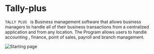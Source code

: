 # Tally-plus


`TALLY PLUS `  is  Business management software that allows business managers to handle all of their business transactions from a centralized application and from any location. The Program allows users to handle accounting , finance, point of sales, payroll and branch management. 

![Starting page](https://user-images.githubusercontent.com/30971726/98674837-63f8ca80-237f-11eb-9bd0-476e1b065638.jpg)

